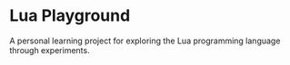 # Lua Playground

A personal learning project for exploring the Lua programming language through experiments.
